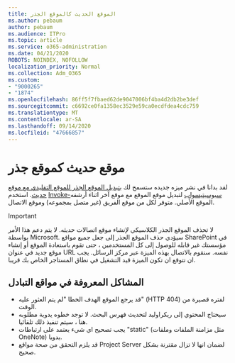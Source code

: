 ```yaml
---
title: الموقع الحديث كالموقع الجذر
ms.author: pebaum
author: pebaum
ms.audience: ITPro
ms.topic: article
ms.service: o365-administration
ms.date: 04/21/2020
ROBOTS: NOINDEX, NOFOLLOW
localization_priority: Normal
ms.collection: Adm_O365
ms.custom:
- "9000265"
- "1874"
ms.openlocfilehash: 86ff5f7fbaed62de9047006bf4ba4d2db2be3def
ms.sourcegitcommit: c6692ce0fa1358ec3529e59ca0ecdfdea4cdc759
ms.translationtype: MT
ms.contentlocale: ar-SA
ms.lasthandoff: 09/14/2020
ms.locfileid: "47666857"
---
```

# <a name="modern-site-as-root-site"></a>موقع حديث كموقع جذر

لقد بدانا في نشر ميزه جديده ستسمح لك [بتبديل الموقع الجذر للموقع التقليدي مع موقع حديث](https://docs.microsoft.com/sharepoint/modern-root-site). استخدم [Invoke-سبوسيتيسواب](https://docs.microsoft.com/powershell/module/sharepoint-online/invoke-spositeswap?view=sharepoint-ps) لتبديل موقع الموقع مع موقع آخر اثناء أرشفه الموقع الأصلي. متوفر لكل من موقع الفريق (غير متصل بمجموعه) وموقع الاتصال.

>[!Important]
> لا تحذف الموقع الجذر الكلاسيكي لإنشاء موقع اتصالات حديثه. لا يتم دعم هذا الأمر بواسطة Microsoft. سيؤدي حذف الموقع الجذر إلى جعل جميع مواقع SharePoint في مؤسستك غير قابله للوصول إلى كل المستخدمين ، حتى تقوم باستعادة الموقع أو إنشاء موقع جديد في عنوان URL نفسه. سنقوم بالاتصال بهذه الميزة عبر مركز الرسائل. يجب ان تتوقع ان تكون الميزة قيد التشغيل في نطاق المستاجر الخاص بك قريبا.

## <a name="known-issues-with-swapping-sites"></a>المشاكل المعروفة في مواقع التبادل
- قد يرجع الموقع الهدف الخطا "لم يتم العثور عليه" (HTTP 404) لفتره قصيرة من الوقت.
- سيحتاج المحتوي إلى ريكراوليد لتحديث فهرس البحث. لا توجد خطوه يدوية مطلوبه هنا ، سيتم تنفيذ ذلك تلقائيا.
- يجب تصحيح اي شيء يعتمد علي ارتباطات "static" (مثل مزامنة الملفات وملفات OneNote) يدويا.
- قد يلزم التحقق من صحة مواقع Project Server لضمان انها لا تزال مقترنة بشكل صحيح. 
